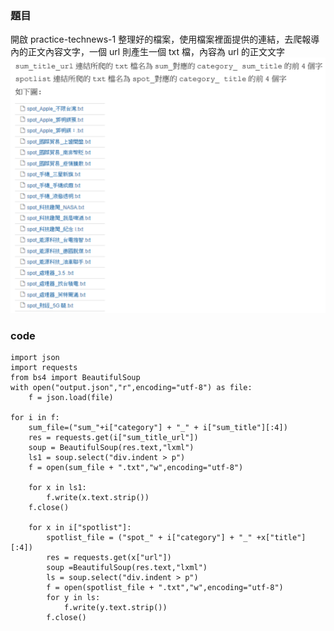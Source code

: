 ### 題目
開啟 practice-technews-1 整理好的檔案，使用檔案裡面提供的連結，去爬報導內的正文內容文字，一個 url 則產生一個 txt 檔，內容為 url 的正文文字<br>
![image](https://github.com/hsiaotingg/Python-web-crawler/blob/main/pic/1-2.png)

### code
```
import json
import requests
from bs4 import BeautifulSoup
with open("output.json","r",encoding="utf-8") as file:
    f = json.load(file)

for i in f:
    sum_file=("sum_"+i["category"] + "_" + i["sum_title"][:4])
    res = requests.get(i["sum_title_url"])
    soup = BeautifulSoup(res.text,"lxml")
    ls1 = soup.select("div.indent > p")
    f = open(sum_file + ".txt","w",encoding="utf-8")

    for x in ls1:
        f.write(x.text.strip())
    f.close()

    for x in i["spotlist"]:
        spotlist_file = ("spot_" + i["category"] + "_" +x["title"][:4])
        res = requests.get(x["url"])
        soup =BeautifulSoup(res.text,"lxml")
        ls = soup.select("div.indent > p")
        f = open(spotlist_file + ".txt","w",encoding="utf-8")
        for y in ls:
            f.write(y.text.strip())
        f.close()
   ``` 

